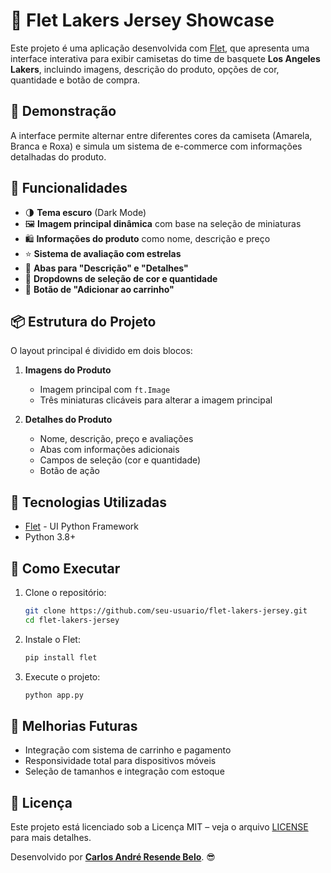 
# 🏀 Flet Lakers Jersey Showcase

Este projeto é uma aplicação desenvolvida com [Flet](https://flet.dev), que apresenta uma interface interativa para exibir camisetas do time de basquete **Los Angeles Lakers**, incluindo imagens, descrição do produto, opções de cor, quantidade e botão de compra.

## 📸 Demonstração

A interface permite alternar entre diferentes cores da camiseta (Amarela, Branca e Roxa) e simula um sistema de e-commerce com informações detalhadas do produto.

## 🚀 Funcionalidades

- 🌗 **Tema escuro** (Dark Mode)
- 🖼️ **Imagem principal dinâmica** com base na seleção de miniaturas
- 🛍️ **Informações do produto** como nome, descrição e preço
- ⭐ **Sistema de avaliação com estrelas**
- 📑 **Abas para "Descrição" e "Detalhes"**
- 🎨 **Dropdowns de seleção de cor e quantidade**
- 🛒 **Botão de "Adicionar ao carrinho"**

## 📦 Estrutura do Projeto

O layout principal é dividido em dois blocos:

1. **Imagens do Produto**
   - Imagem principal com `ft.Image`
   - Três miniaturas clicáveis para alterar a imagem principal

2. **Detalhes do Produto**
   - Nome, descrição, preço e avaliações
   - Abas com informações adicionais
   - Campos de seleção (cor e quantidade)
   - Botão de ação

## 🧱 Tecnologias Utilizadas

- [Flet](https://flet.dev) - UI Python Framework
- Python 3.8+

## 📂 Como Executar

1. Clone o repositório:
   ```bash
   git clone https://github.com/seu-usuario/flet-lakers-jersey.git
   cd flet-lakers-jersey
   ```

2. Instale o Flet:
   ```bash
   pip install flet
   ```

3. Execute o projeto:
   ```bash
   python app.py
   ```

## 🔧 Melhorias Futuras

- Integração com sistema de carrinho e pagamento
- Responsividade total para dispositivos móveis
- Seleção de tamanhos e integração com estoque

## 📄 Licença

Este projeto está licenciado sob a Licença MIT – veja o arquivo [LICENSE](https://github.com/CaseResende/Flet-Primeiro-Projeto/blob/main/LICENSE) para mais detalhes.

Desenvolvido por **[Carlos André Resende Belo](https://github.com/CaseResende)**. 😎
